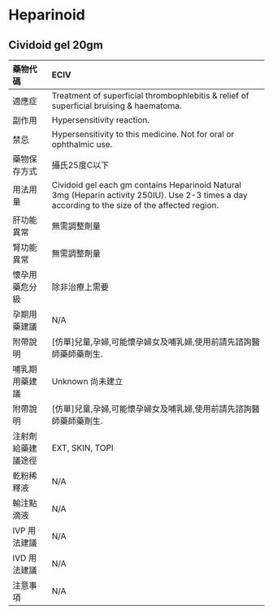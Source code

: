 # Heparinoid

## Cividoid gel  20gm

| 藥物代碼 | ECIV |
| :--- | :--- |
| 適應症 | Treatment of superficial thrombophlebitis & relief of superficial bruising & haematoma. |
| 副作用 | Hypersensitivity reaction. |
| 禁忌 | Hypersensitivity to this medicine. Not for oral or ophthalmic use. |
| 藥物保存方式 | 攝氏25度C以下 |
| 用法用量 | Cividoid gel each gm contains Heparinoid Natural 3mg \(Heparin activity 250IU\). Use 2-3 times a day according to the size of the affected region. |
| 肝功能異常 | 無需調整劑量 |
| 腎功能異常 | 無需調整劑量 |
| 懷孕用藥危分級 | 除非治療上需要 |
| 孕期用藥建議 | N/A |
| 附帶說明 | \[仿單\]兒童,孕婦,可能懷孕婦女及哺乳婦,使用前請先諮詢醫師藥師藥劑生. |
| 哺乳期用藥建議 | Unknown 尚未建立 |
| 附帶說明 | \[仿單\]兒童,孕婦,可能懷孕婦女及哺乳婦,使用前請先諮詢醫師藥師藥劑生. |
| 注射劑給藥建議途徑 | EXT, SKIN, TOPI |
| 乾粉稀釋液 | N/A |
| 輸注點滴液 | N/A |
| IVP 用法建議 | N/A |
| IVD 用法建議 | N/A |
| 注意事項 | N/A |

